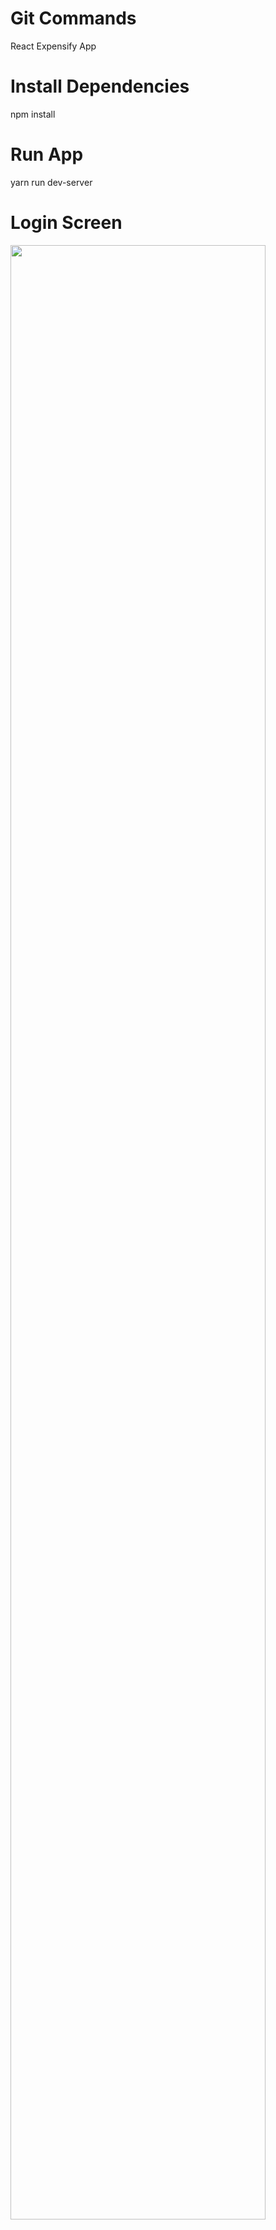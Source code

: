 # Git Commands

React Expensify App


# Install Dependencies 
 npm install
 
# Run App
 yarn run dev-server 

# Login Screen
<img src="https://user-images.githubusercontent.com/47282028/87233376-10717280-c3c7-11ea-92eb-be3807f53258.png" width="90%"></img> 

# Home Screen
<img src="https://user-images.githubusercontent.com/47282028/87233448-d785cd80-c3c7-11ea-8556-822e773bbd02.JPG" width="90%"></img> 

# Edit Screen
<img src="https://user-images.githubusercontent.com/47282028/87233452-d94f9100-c3c7-11ea-96a6-d9f0b288c2d5.JPG" width="90%"></img> 
